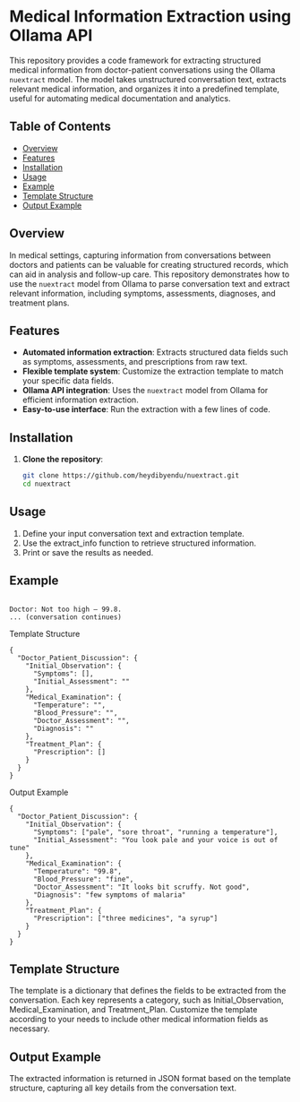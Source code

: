 # Medical Information Extraction using Ollama API

This repository provides a code framework for extracting structured medical information from doctor-patient conversations using the Ollama `nuextract` model. The model takes unstructured conversation text, extracts relevant medical information, and organizes it into a predefined template, useful for automating medical documentation and analytics.

## Table of Contents
- [Overview](#overview)
- [Features](#features)
- [Installation](#installation)
- [Usage](#usage)
- [Example](#example)
- [Template Structure](#template-structure)
- [Output Example](#output-example)

## Overview

In medical settings, capturing information from conversations between doctors and patients can be valuable for creating structured records, which can aid in analysis and follow-up care. This repository demonstrates how to use the `nuextract` model from Ollama to parse conversation text and extract relevant information, including symptoms, assessments, diagnoses, and treatment plans.

## Features

- **Automated information extraction**: Extracts structured data fields such as symptoms, assessments, and prescriptions from raw text.
- **Flexible template system**: Customize the extraction template to match your specific data fields.
- **Ollama API integration**: Uses the `nuextract` model from Ollama for efficient information extraction.
- **Easy-to-use interface**: Run the extraction with a few lines of code.

## Installation

1. **Clone the repository**:
   ```bash
   git clone https://github.com/heydibyendu/nuextract.git
   cd nuextract
   ```
## Usage

1. Define your input conversation text and extraction template.
2. Use the extract_info function to retrieve structured information.
3. Print or save the results as needed.

## Example

```Input Text

Doctor: Not too high – 99.8.
... (conversation continues)
```
Template Structure
```
{
  "Doctor_Patient_Discussion": {
    "Initial_Observation": {
      "Symptoms": [],
      "Initial_Assessment": ""
    },
    "Medical_Examination": {
      "Temperature": "",
      "Blood_Pressure": "",
      "Doctor_Assessment": "",
      "Diagnosis": ""
    },
    "Treatment_Plan": {
      "Prescription": []
    }
  }
}
```
Output Example
```
{
  "Doctor_Patient_Discussion": {
    "Initial_Observation": {
      "Symptoms": ["pale", "sore throat", "running a temperature"],
      "Initial_Assessment": "You look pale and your voice is out of tune"
    },
    "Medical_Examination": {
      "Temperature": "99.8",
      "Blood_Pressure": "fine",
      "Doctor_Assessment": "It looks bit scruffy. Not good",
      "Diagnosis": "few symptoms of malaria"
    },
    "Treatment_Plan": {
      "Prescription": ["three medicines", "a syrup"]
    }
  }
}
```
## Template Structure

The template is a dictionary that defines the fields to be extracted from the conversation. Each key represents a category, such as Initial_Observation, Medical_Examination, and Treatment_Plan. Customize the template according to your needs to include other medical information fields as necessary.

## Output Example

The extracted information is returned in JSON format based on the template structure, capturing all key details from the conversation text.
